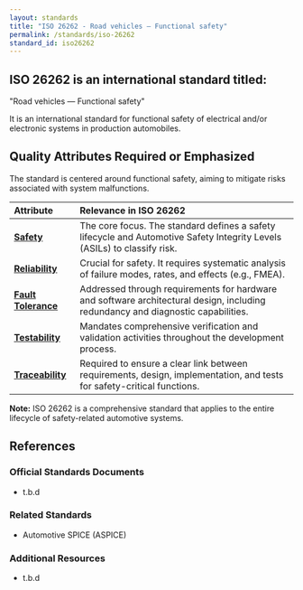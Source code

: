 ```yaml
---
layout: standards
title: "ISO 26262 - Road vehicles — Functional safety"
permalink: /standards/iso-26262
standard_id: iso26262
---
```


## ISO 26262 is an international standard titled:

"Road vehicles — Functional safety"

It is an international standard for functional safety of electrical and/or electronic systems in production automobiles.

## Quality Attributes Required or Emphasized

The standard is centered around functional safety, aiming to mitigate risks associated with system malfunctions.

| Attribute | Relevance in ISO 26262 |
|:--- |:--- |
| **[Safety](qualities/safety)** | The core focus. The standard defines a safety lifecycle and Automotive Safety Integrity Levels (ASILs) to classify risk. |
| **[Reliability](qualities/reliability)** | Crucial for safety. It requires systematic analysis of failure modes, rates, and effects (e.g., FMEA). |
| **[Fault Tolerance](qualities/fault-tolerance)** | Addressed through requirements for hardware and software architectural design, including redundancy and diagnostic capabilities. |
| **[Testability](qualities/testability)** | Mandates comprehensive verification and validation activities throughout the development process. |
| **[Traceability](qualities/traceability)** | Required to ensure a clear link between requirements, design, implementation, and tests for safety-critical functions. |

**Note:** ISO 26262 is a comprehensive standard that applies to the entire lifecycle of safety-related automotive systems.

## References

### Official Standards Documents
- t.b.d

### Related Standards
- Automotive SPICE (ASPICE)

### Additional Resources
- t.b.d
